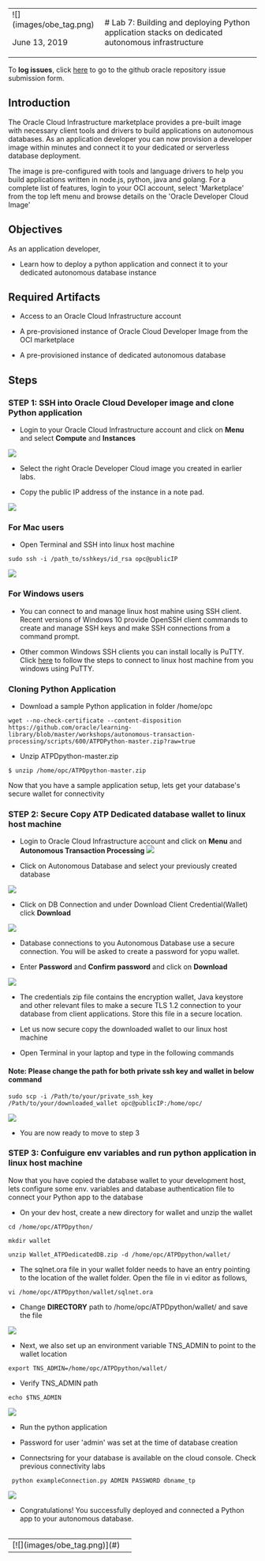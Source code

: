 <table class="tbl-heading"><tr><td class="td-logo">![](images/obe_tag.png)

June 13, 2019
</td>
<td class="td-banner">
# Lab 7: Building and deploying Python application stacks on dedicated autonomous infrastructure
</td></tr><table>

To **log issues**, click [here](https://github.com/cloudsolutionhubs/autonomous-transaction-processing/issues/new) to go to the github oracle repository issue submission form.

## Introduction
The Oracle Cloud Infrastructure marketplace provides a pre-built image with necessary client tools and drivers to build applications on autonomous databases. As an application developer you can now provision a developer image within minutes and connect it to your dedicated or serverless database deployment. 

The image is pre-configured with tools and language drivers to help you build applications written in node.js, python, java and golang.
For a complete list of features, login to your OCI account, select 'Marketplace' from the top left menu and browse details on the 'Oracle Developer Cloud Image'


## Objectives

As an application developer,
- Learn how to deploy a python application and connect it to your dedicated autonomous database instance

## Required Artifacts

-  Access to an Oracle Cloud Infrastructure account

- A pre-provisioned instance of Oracle Cloud Developer Image from the OCI marketplace

- A pre-provisioned instance of dedicated autonomous database

## Steps

### **STEP 1: SSH into Oracle Cloud Developer image and clone Python application**

- Login to your Oracle Cloud Infrastructure account and click on **Menu** and select **Compute** and **Instances**

![](./images/800/Compute1.png)

- Select the right Oracle Developer Cloud image you created in earlier labs. 

- Copy the public IP address of the instance in a note pad. 

![](./images/800/Compute2.png)


### For Mac users

- Open Terminal and SSH into linux host machine

```
sudo ssh -i /path_to/sshkeys/id_rsa opc@publicIP
```

![](./images/800/SSH1.png)

### For Windows users

- You can connect to and manage linux host mahine using SSH client. Recent versions of Windows 10 provide OpenSSH client commands to create and manage SSH keys and make SSH connections from a command prompt.

- Other common Windows SSH clients you can install locally is PuTTY. Click [here](https://docs.microsoft.com/en-us/azure/virtual-machines/linux/ssh-from-windows) to follow the steps to connect to linux host machine from you windows using PuTTY.

### Cloning Python Application

- Download a sample Python application in folder /home/opc

```
wget --no-check-certificate --content-disposition https://github.com/oracle/learning-library/blob/master/workshops/autonomous-transaction-processing/scripts/600/ATPDPython-master.zip?raw=true
```

- Unzip ATPDpython-master.zip

```
$ unzip /home/opc/ATPDpython-master.zip
```
Now that you have a sample application setup, lets get your database's secure wallet for connectivity

### **STEP 2: Secure Copy ATP Dedicated database wallet to linux host machine**

- Login to Oracle Cloud Infrastructure account and click on **Menu** and **Autonomous Transaction Processing**
![](./images/800/atpd1.png)

- Click on Autonomous Database and select your previously created database

![](./images/800/atpd2.png)

- Click on DB Connection and under Download Client Credential(Wallet) click **Download**

![](./images/800/atpd3.png)

- Database connections to you Autonomous Database use a secure connection. You will be asked to create a password for yopu wallet. 

- Enter **Password** and **Confirm password** and click on **Download**

![](./images/800/atpd4.png)

- The credentials zip file contains the encryption wallet, Java keystore and other relevant files to make a secure TLS 1.2 connection to your database from client applications. Store this file in a secure location.

- Let us now secure copy the downloaded wallet to our linux host machine

- Open Terminal in your laptop and type in the following commands

#### Note: Please change the path for both private ssh key and wallet in below command

```
sudo scp -i /Path/to/your/private_ssh_key /Path/to/your/downloaded_wallet opc@publicIP:/home/opc/
```
![](./images/800/atpd5.png)

- You are now ready to move to step 3

### **STEP 3: Confuigure env variables and run python application in linux host machine**

Now that you have copied the database wallet to your development host, lets configure some env. variables and database authentication file to connect your Python app to the database

- On your dev host, create a new directory for wallet and unzip the wallet

```
cd /home/opc/ATPDpython/

mkdir wallet

unzip Wallet_ATPDedicatedDB.zip -d /home/opc/ATPDpython/wallet/
```
- The sqlnet.ora file in your wallet folder needs to have an entry pointing to the location of the wallet folder. Open the file in vi editor as follows,

```
vi /home/opc/ATPDpython/wallet/sqlnet.ora
```

- Change **DIRECTORY** path to /home/opc/ATPDpython/wallet/ and save the file

![](./images/700/walletPython.png)

- Next, we also set up an environment variable TNS_ADMIN to point to the wallet location

```
export TNS_ADMIN=/home/opc/ATPDpython/wallet/
```

- Verify TNS_ADMIN path

```
echo $TNS_ADMIN
```
![](./images/700/TNSadmin.png)

- Run the python application

- Password for user 'admin' was set at the time of database creation
- Connectsring for your database is available on the cloud console. Check previous connectivity labs

```
 python exampleConnection.py ADMIN PASSWORD dbname_tp
```
![](./images/700/pythonSuccess.png)


- Congratulations! You successfully deployed and connected a Python app to your autonomous database.

<table>
<tr><td class="td-logo">[![](images/obe_tag.png)](#)</td>
<td class="td-banner">

</td>
</tr>
<table>